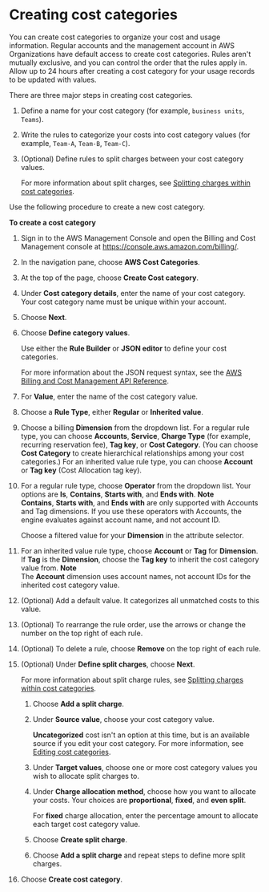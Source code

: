 # Creating cost categories<a name="create-cost-categories"></a>

You can create cost categories to organize your cost and usage information\. Regular accounts and the management account in AWS Organizations have default access to create cost categories\. Rules aren't mutually exclusive, and you can control the order that the rules apply in\. Allow up to 24 hours after creating a cost category for your usage records to be updated with values\.

There are three major steps in creating cost categories\.

1. Define a name for your cost category \(for example, `business units`, `Teams`\)\.

1. Write the rules to categorize your costs into cost category values \(for example, `Team-A`, `Team-B`, `Team-C`\)\.

1. \(Optional\) Define rules to split charges between your cost category values\.

   For more information about split charges, see [Splitting charges within cost categories](splitcharge-cost-categories.md)\.

Use the following procedure to create a new cost category\.<a name="create-cost-categories-steps"></a>

**To create a cost category**

1. Sign in to the AWS Management Console and open the Billing and Cost Management console at [https://console\.aws\.amazon\.com/billing/](https://console.aws.amazon.com/billing/)\.

1. In the navigation pane, choose **AWS Cost Categories**\.

1. At the top of the page, choose **Create Cost category**\.

1. Under **Cost category details**, enter the name of your cost category\. Your cost category name must be unique within your account\.

1. Choose **Next**\.

1. Choose **Define category values**\.

   Use either the **Rule Builder** or **JSON editor** to define your cost categories\. 

   For more information about the JSON request syntax, see the [AWS Billing and Cost Management API Reference](https://docs.aws.amazon.com/aws-cost-management/latest/APIReference/)\.

1. For **Value**, enter the name of the cost category value\.

1. Choose a **Rule Type**, either **Regular** or **Inherited value**\.

1. Choose a billing **Dimension** from the dropdown list\. For a regular rule type, you can choose **Accounts**, **Service**, **Charge Type** \(for example, recurring reservation fee\), **Tag key**, or **Cost Category**\. \(You can choose **Cost Category** to create hierarchical relationships among your cost categories\.\) For an inherited value rule type, you can choose **Account** or **Tag key** \(Cost Allocation tag key\)\.

1. For a regular rule type, choose **Operator** from the dropdown list\. Your options are **Is**, **Contains**, **Starts with**, and **Ends with**\.
**Note**  
**Contains**, **Starts with**, and **Ends with** are only supported with Accounts and Tag dimensions\. If you use these operators with Accounts, the engine evaluates against account name, and not account ID\.

   Choose a filtered value for your **Dimension** in the attribute selector\.

1. For an inherited value rule type, choose **Account** or **Tag** for **Dimension**\. If **Tag** is the **Dimension**, choose the **Tag key** to inherit the cost category value from\.
**Note**  
The **Account** dimension uses account names, not account IDs for the inherited cost category value\.

1. \(Optional\) Add a default value\. It categorizes all unmatched costs to this value\.

1. \(Optional\) To rearrange the rule order, use the arrows or change the number on the top right of each rule\.

1. \(Optional\) To delete a rule, choose **Remove** on the top right of each rule\.

1. \(Optional\) Under **Define split charges**, choose **Next**\.

   For more information about split charge rules, see [Splitting charges within cost categories](splitcharge-cost-categories.md)\.

   1. Choose **Add a split charge**\.

   1. Under **Source value**, choose your cost category value\.

      **Uncategorized** cost isn't an option at this time, but is an available source if you edit your cost category\. For more information, see [Editing cost categories](edit-cost-categories.md)\.

   1. Under **Target values**, choose one or more cost category values you wish to allocate split charges to\.

   1. Under **Charge allocation method**, choose how you want to allocate your costs\. Your choices are **proportional**, **fixed**, and **even split**\.

      For **fixed** charge allocation, enter the percentage amount to allocate each target cost category value\.

   1. Choose **Create split charge**\.

   1. Choose **Add a split charge** and repeat steps to define more split charges\.

1. Choose **Create cost category**\.
